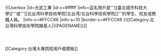 {{Userbox
  |id=光武工專
  |id-c=#ffffff
  |info=這名用戶是'''[[臺北城市科技大學]]'''或'''[[北台湾科學技術學院|北台湾/北台科學技術學院]]'''的學生、校友或教職人員。
  |info-c=#FFCC66
  |info-s=10
  |border-c=#FFCC66
}}<includeonly>[[Category:北台灣科學技術學院維基人|{{PAGENAME}}]]</includeonly>
<noinclude>
<p style="clear: both; padding-top: 2em">

[[Category:台灣大專院校用戶框模板]]
</noinclude>